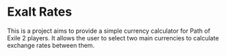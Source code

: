 # Exalt Rates

This is a project aims to provide a simple currency calculator for Path of Exile 2 players. It allows the user to select two main currencies to calculate exchange rates between them.

